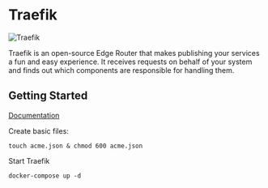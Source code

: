 # Traefik

![Traefik](https://doc.traefik.io/traefik/assets/img/traefik-architecture.png)

Traefik is an open-source Edge Router that makes publishing your services a fun and easy experience. It receives
requests on behalf of your system and finds out which components are responsible for handling them.

## Getting Started

[Documentation](https://doc.traefik.io/traefik)

Create basic files:

```
touch acme.json & chmod 600 acme.json
```

Start Traefik

```
docker-compose up -d
```
